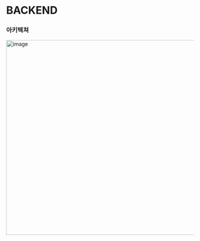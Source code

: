 # BACKEND

### 아키텍쳐
<img width="2481" height="524" alt="image" src="https://github.com/user-attachments/assets/0931fa11-76eb-4160-9733-ce8cc85a7f50" />
